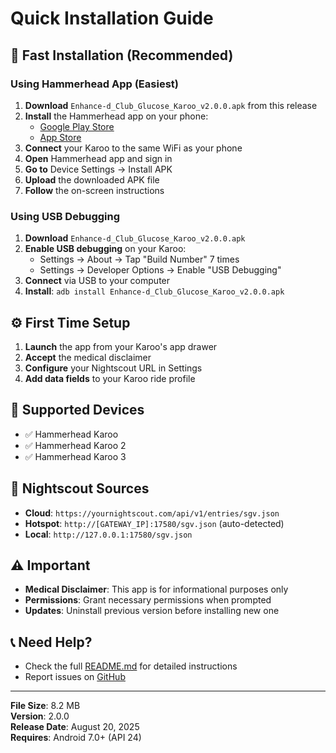# Quick Installation Guide

## 🚀 Fast Installation (Recommended)

### Using Hammerhead App (Easiest)

1. **Download** `Enhance-d_Club_Glucose_Karoo_v2.0.0.apk` from this release
2. **Install** the Hammerhead app on your phone:
   - [Google Play Store](https://play.google.com/store/apps/details?id=io.hammerhead.karoo)
   - [App Store](https://apps.apple.com/us/app/hammerhead-karoo/id1441752191)
3. **Connect** your Karoo to the same WiFi as your phone
4. **Open** Hammerhead app and sign in
5. **Go to** Device Settings → Install APK
6. **Upload** the downloaded APK file
7. **Follow** the on-screen instructions

### Using USB Debugging

1. **Download** `Enhance-d_Club_Glucose_Karoo_v2.0.0.apk`
2. **Enable USB debugging** on your Karoo:
   - Settings → About → Tap "Build Number" 7 times
   - Settings → Developer Options → Enable "USB Debugging"
3. **Connect** via USB to your computer
4. **Install**: `adb install Enhance-d_Club_Glucose_Karoo_v2.0.0.apk`

## ⚙️ First Time Setup

1. **Launch** the app from your Karoo's app drawer
2. **Accept** the medical disclaimer
3. **Configure** your Nightscout URL in Settings
4. **Add data fields** to your Karoo ride profile

## 📱 Supported Devices

- ✅ Hammerhead Karoo
- ✅ Hammerhead Karoo 2
- ✅ Hammerhead Karoo 3

## 🔗 Nightscout Sources

- **Cloud**: `https://yournightscout.com/api/v1/entries/sgv.json`
- **Hotspot**: `http://[GATEWAY_IP]:17580/sgv.json` (auto-detected)
- **Local**: `http://127.0.0.1:17580/sgv.json`

## ⚠️ Important

- **Medical Disclaimer**: This app is for informational purposes only
- **Permissions**: Grant necessary permissions when prompted
- **Updates**: Uninstall previous version before installing new one

## 📞 Need Help?

- Check the full [README.md](../README.md) for detailed instructions
- Report issues on [GitHub](https://github.com/henryaspden/Enhance_d_Club_Glucose_Karoo/issues)

---

**File Size**: 8.2 MB  
**Version**: 2.0.0  
**Release Date**: August 20, 2025  
**Requires**: Android 7.0+ (API 24)
